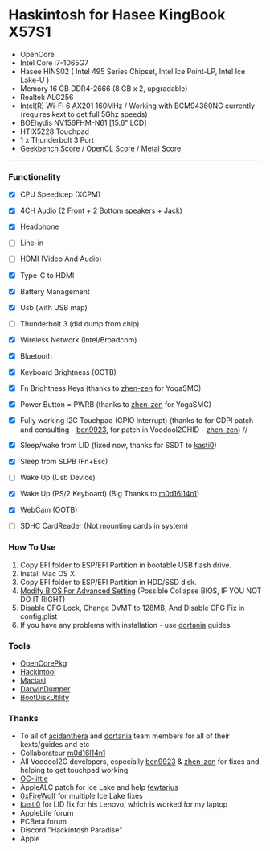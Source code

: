 # Haskintosh for Hasee KingBook X57S1

 - OpenCore
 - Intel Core i7-1065G7
 - Hasee HINS02   ( Intel 495 Series Chipset, Intel Ice Point-LP, Intel Ice Lake-U )
 - Memory 16 GB DDR4-2666 (8 GB x 2, upgradable) 
 - Realtek ALC256
 - Intel(R) Wi-Fi 6 AX201 160MHz / Working with BCM94360NG currently (requires kext to get full 5Ghz speeds)
 - BOEhydis NV156FHM-N61 [15.6" LCD]
 - HTIX5228 Touchpad
 - 1 x Thunderbolt 3 Port
 - [Geekbench Score] / [OpenCL Score] / [Metal Score]

---

### Functionality
 - [x] CPU Speedstep (XCPM)
 - [x] 4CH Audio (2 Front + 2 Bottom speakers + Jack)
 - [x] Headphone
 - [ ] Line-in
 - [ ] HDMI (Video And Audio)
 - [x] Type-C to HDMI
 - [x] Battery Management
 - [x] Usb (with USB map)
 - [ ] Thunderbolt 3 (did dump from chip)
 - [x] Wireless Network (Intel/Broadcom)
 - [x] Bluetooth
 - [x] Keyboard Brightness (OOTB)
 - [x] Fn Brightness Keys (thanks to [zhen-zen] for YogaSMC)
 - [x] Power Button = PWRB (thanks to [zhen-zen] for YogaSMC)
 - [x] Fully working I2C Touchpad (GPIO Interrupt) (thanks to for GDPI patch and consulting - [ben9923], for patch in VoodooI2CHID - [zhen-zen]) //
 - [x] Sleep/wake from LID (fixed now, thanks for SSDT to [kasti0])
 - [x] Sleep from SLPB (Fn+Esc)
 - [ ] Wake Up (Usb Device)
 - [x] Wake Up (PS/2 Keyboard) (Big Thanks to [m0d16l14n1])
 - [x] WebCam (OOTB)
 - [ ] SDHC CardReader (Not mounting cards in system)


### How To Use
 1. Copy EFI folder to ESP/EFI Partition in bootable USB flash drive.
 2. Install Mac OS X.
 3. Copy EFI folder to ESP/EFI Partition in HDD/SSD disk.
 5. [Modify BIOS For Advanced Setting] (Possible Collapse BIOS, IF YOU NOT DO IT RIGHT)
 6. Disable CFG Lock, Change DVMT to 128MB, And Disable CFG Fix in config.plist
 7. If you have any problems with installation - use [dortania] guides

### Tools
  - [OpenCorePkg]
  - [Hackintool]
  - [Maciasl]
  - [DarwinDumper]
  - [BootDiskUtility]


### Thanks
* To all of [acidanthera] and [dortania] team members for all of their kexts/guides and etc 
* Collaborateur [m0d16l14n1]
* All VoodooI2C developers, especially [ben9923] & [zhen-zen] for fixes and helping to get touchpad working
* [OC-little]
* AppleALC patch for Ice Lake and help [fewtarius] 
* [0xFireWolf] for multiple Ice Lake fixes
* [kasti0] for LID fix for his Lenovo, which is worked for my laptop
* AppleLife forum 
* PCBeta forum
* Discord "Hackintosh Paradise" 
* Apple

[Geekbench Score]:<https://browser.geekbench.com/v5/cpu/3534153>
[OpenCL Score]:<https://browser.geekbench.com/v5/compute/1430453>
[Metal Score]:<https://browser.geekbench.com/v5/compute/1430464>

[OpenCorePkg]: <https://github.com/acidanthera/OpenCorePkg>
[Hackintool]: <https://github.com/headkaze/Hackintool>
[Maciasl]: <https://sourceforge.net/projects/maciasl/>
[DarwinDumper]: <https://bitbucket.org/blackosx/darwindumper>
[BootDiskUtility]: <http://cvad-mac.narod.ru/>

[Modify BIOS For Advanced Setting]: <https://github.com/Ardentwheel/OpenCore-Hasee-X57S1/tree/master/Tools/BIOS>
[4CH Audio]: <https://github.com/acidanthera/AppleALC/pull/601>

[ben9923]: <https://github.com/ben9923>
[m0d16l14n1]: <https://github.com/m0d16l14n1>
[zhen-zen]: <https://github.com/zhen-zen>
[OC-little]: <https://github.com/daliansky/OC-little>
[fewtarius]: <https://github.com/fewtarius>
[acidanthera]: <https://github.com/acidanthera>
[dortania]: <https://github.com/dortania>
[0xFireWolf]: <https://github.com/0xFireWolf>
[kasti0]: <https://github.com/kasti0>
